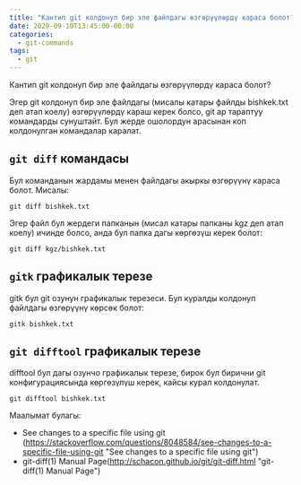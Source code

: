 ```yaml
---
title: "Кантип git колдонуп бир эле файлдагы өзгөрүүлөрдү караса болот?"
date: 2020-09-10T13:45:00-00:00
categories:
  - git-commands
tags:
  - git
---
```


Кантип git колдонуп бир эле файлдагы өзгөрүүлөрдү караса болот?

Эгер git колдонуп бир эле файлдагы (мисалы катары файлды bishkek.txt деп атап коелу) өзгөрүүлөрдү караш керек болсо, git ар тараптуу командарды сунуштайт. 
Бул жерде ошолордун арасынан коп колдонулган командалар каралат.

## `git diff` командасы 

Бул команданын жардамы менен файлдагы акыркы өзгөрүүнү караса болот. Мисалы:

`git diff bishkek.txt`

Эгер файл бул жердеги папканын (мисал катары папканы kgz деп атап коелу) ичинде болсо, анда бул папка дагы көргөзүш керек болот:

`git diff kgz/bishkek.txt`

## `gitk` графикалык терезе 

gitk бул git озунун графикалык терезеси. Бул куралды колдонуп файлдагы өзгөрүүнү көрсөк болот:

`gitk bishkek.txt`

## `git difftool` графикалык терезе

difftool бул дагы озунчо графикалык терезе, бирок бул бирични git конфигурациясында көргөзүлүш керек, кайсы курал колдонулат.

`git difftool bishkek.txt`

Маалымат булагы:
* See changes to a specific file using git (https://stackoverflow.com/questions/8048584/see-changes-to-a-specific-file-using-git "See changes to a specific file using git")
* git-diff(1) Manual Page(http://schacon.github.io/git/git-diff.html "git-diff(1) Manual Page")
